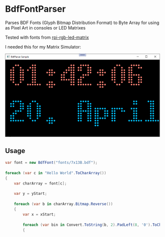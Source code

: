 # BdfFontParser
Parses BDF Fonts (Glyph Bitmap Distribution Format) to Byte Array for using as Pixel Art in consoles or LED Matrixes

Tested with fonts from [rpi-rgb-led-matrix](https://github.com/hzeller/rpi-rgb-led-matrix/tree/master/fonts)

I needed this for my Matrix Simulator:

![Matrix Simulator](https://github.com/marcogruhl/BdfFontParser/raw/main/MatrixSimulator.png "Matrix Simulator")

## Usage

```C#
var font = new BdfFont("fonts/7x13B.bdf");

foreach (var c in "Hello World".ToCharArray())
{
    var charArray = font[c];

    var y = yStart;

    foreach (var b in charArray.Bitmap.Reverse())
    {
        var x = xStart;

        foreach (var bin in Convert.ToString(b, 2).PadLeft(8, '0').ToCharArray())
        {
```